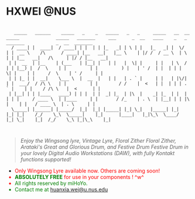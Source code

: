 

# HXWEI @NUS

```

   _____   ______    _____   _    _   _____   _   _     _____   __  __   _____              _____   _______     ___      _  __   ____    _   _   _______            _  __  _______ 
  / ____| |  ____|  / ____| | |  | | |_   _| | \ | |   |_   _| |  \/  | |  __ \    /\      / ____| |__   __|   |__ \    | |/ /  / __ \  | \ | | |__   __|   /\     | |/ / |__   __|
 | |  __  | |__    | (___   | |__| |   | |   |  \| |     | |   | \  / | | |__) |  /  \    | |         | |         ) |   | ' /  | |  | | |  \| |    | |     /  \    | ' /     | |   
 | | |_ | |  __|    \___ \  |  __  |   | |   | . ` |     | |   | |\/| | |  ___/  / /\ \   | |         | |        / /    |  <   | |  | | | . ` |    | |    / /\ \   |  <      | |   
 | |__| | | |____   ____) | | |  | |  _| |_  | |\  |    _| |_  | |  | | | |     / ____ \  | |____     | |       / /_    | . \  | |__| | | |\  |    | |   / ____ \  | . \     | |   
  \_____| |______| |_____/  |_|  |_| |_____| |_| \_|   |_____| |_|  |_| |_|    /_/    \_\  \_____|    |_|      |____|   |_|\_\  \____/  |_| \_|    |_|  /_/    \_\ |_|\_\    |_|   
                                                                                                                                                                                       
                                                                                                                                                                                       
```
>  _Enjoy the Wingsong lyre, Vintage Lyre, Floral Zither Floral Zither, Arataki's Great and Glorious Drum, and Festive Drum Festive Drum
> in your lovely Digital Audio Workstations (DAW), with fully Kontakt functions supported!_

* <font color="red">Only Wingsong Lyre available now. Others are coming soon! <font>
* <b><font color="green">ABSOLUTELY FREE</font></b> for use in your components ! \^w\^
* <font color="green">All rights reserved by miHoYo.
* <font color="green">Contact me at huanxia.wei@u.nus.edu
